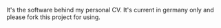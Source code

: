 It's the software behind my personal CV. It's current in germany only and please fork this project for using.
